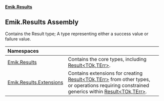 #### [Emik.Results](index.md 'index')

## Emik.Results Assembly

Contains the Result type; A type representing either a success value or failure value.

| Namespaces | |
| :--- | :--- |
| [Emik.Results](Emik.Results.md 'Emik.Results') | Contains the core types, including [Result&lt;TOk,TErr&gt;](Result{TOk,TErr}.md 'Emik.Results.Result<TOk,TErr>'). |
| [Emik.Results.Extensions](Emik.Results.Extensions.md 'Emik.Results.Extensions') | Contains extensions for creating [Result&lt;TOk,TErr&gt;](Result{TOk,TErr}.md 'Emik.Results.Result<TOk,TErr>') from other types,<br/>or operations requiring constrained generics within [Result&lt;TOk,TErr&gt;](Result{TOk,TErr}.md 'Emik.Results.Result<TOk,TErr>'). |
